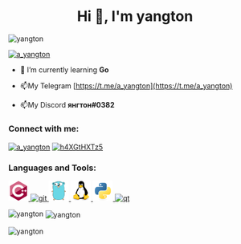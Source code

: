 <h1 align="center">Hi 👋, I'm yangton</h1>
<p align="left"> <img src="https://komarev.com/ghpvc/?username=yangton&label=Profile%20views&color=ffbb00&style=plastic" alt="yangton" /> </p>

<p align="left"> <a href="https://twitter.com/a_yangton" target="blank"><img src="https://img.shields.io/twitter/follow/a_yangton?logo=twitter&style=for-the-badge" alt="a_yangton" /></a> </p>

- 🌱 I’m currently learning **Go**

- 📫My Telegram [https://t.me/a_yangton](https://t.me/a_yangton)

- 📫My Discord **янгтон#0382**

<h3 align="left">Connect with me:</h3>
<p align="left">
<a href="https://twitter.com/a_yangton" target="blank"><img align="center" src="https://raw.githubusercontent.com/rahuldkjain/github-profile-readme-generator/master/src/images/icons/Social/twitter.svg" alt="a_yangton" height="30" width="40" /></a>
<a href="https://discord.gg/h4XGtHXTz5" target="blank"><img align="center" src="https://raw.githubusercontent.com/rahuldkjain/github-profile-readme-generator/master/src/images/icons/Social/discord.svg" alt="h4XGtHXTz5" height="30" width="40" /></a>
</p>

<h3 align="left">Languages and Tools:</h3>
<p align="left"> <a href="https://www.w3schools.com/cpp/" target="_blank" rel="noreferrer"> <img src="https://raw.githubusercontent.com/devicons/devicon/master/icons/cplusplus/cplusplus-original.svg" alt="cplusplus" width="40" height="40"/> </a> <a href="https://git-scm.com/" target="_blank" rel="noreferrer"> <img src="https://www.vectorlogo.zone/logos/git-scm/git-scm-icon.svg" alt="git" width="40" height="40"/> </a> <a href="https://golang.org" target="_blank" rel="noreferrer"> <img src="https://raw.githubusercontent.com/devicons/devicon/master/icons/go/go-original.svg" alt="go" width="40" height="40"/> </a> <a href="https://www.linux.org/" target="_blank" rel="noreferrer"> <img src="https://raw.githubusercontent.com/devicons/devicon/master/icons/linux/linux-original.svg" alt="linux" width="40" height="40"/> </a> <a href="https://www.python.org" target="_blank" rel="noreferrer"> <img src="https://raw.githubusercontent.com/devicons/devicon/master/icons/python/python-original.svg" alt="python" width="40" height="40"/> </a> <a href="https://www.qt.io/" target="_blank" rel="noreferrer"> <img src="https://upload.wikimedia.org/wikipedia/commons/0/0b/Qt_logo_2016.svg" alt="qt" width="40" height="40"/> </a> </p>

<p><img align="left" src="https://github-readme-stats.vercel.app/api/top-langs?username=yangton&show_icons=true&theme=synthwave&locale=en&layout=compact" alt="yangton" /></p>

<p>&nbsp;<img align="center" src="https://github-readme-stats.vercel.app/api?username=yangton&show_icons=true&theme=synthwave&locale=en" alt="yangton" /></p>

<p><img align="center" src="https://github-readme-streak-stats.herokuapp.com/?user=yangton&theme=dark" alt="yangton" /></p>
